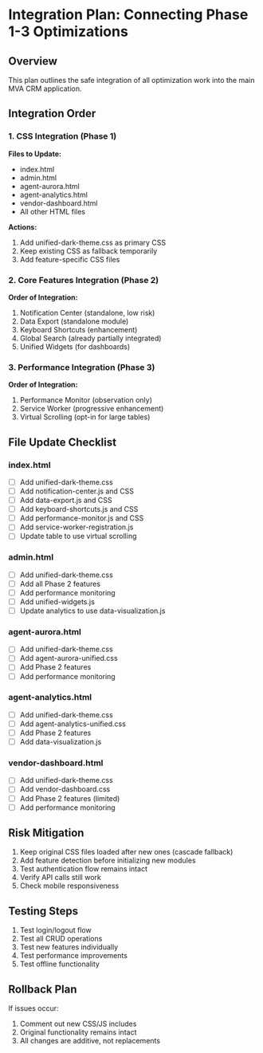 # Integration Plan: Connecting Phase 1-3 Optimizations

## Overview
This plan outlines the safe integration of all optimization work into the main MVA CRM application.

## Integration Order

### 1. CSS Integration (Phase 1)
**Files to Update:**
- index.html
- admin.html
- agent-aurora.html
- agent-analytics.html
- vendor-dashboard.html
- All other HTML files

**Actions:**
1. Add unified-dark-theme.css as primary CSS
2. Keep existing CSS as fallback temporarily
3. Add feature-specific CSS files

### 2. Core Features Integration (Phase 2)
**Order of Integration:**
1. Notification Center (standalone, low risk)
2. Data Export (standalone module)
3. Keyboard Shortcuts (enhancement)
4. Global Search (already partially integrated)
5. Unified Widgets (for dashboards)

### 3. Performance Integration (Phase 3)
**Order of Integration:**
1. Performance Monitor (observation only)
2. Service Worker (progressive enhancement)
3. Virtual Scrolling (opt-in for large tables)

## File Update Checklist

### index.html
- [ ] Add unified-dark-theme.css
- [ ] Add notification-center.js and CSS
- [ ] Add data-export.js and CSS
- [ ] Add keyboard-shortcuts.js and CSS
- [ ] Add performance-monitor.js and CSS
- [ ] Add service-worker-registration.js
- [ ] Update table to use virtual scrolling

### admin.html
- [ ] Add unified-dark-theme.css
- [ ] Add all Phase 2 features
- [ ] Add performance monitoring
- [ ] Add unified-widgets.js
- [ ] Update analytics to use data-visualization.js

### agent-aurora.html
- [ ] Add unified-dark-theme.css
- [ ] Add agent-aurora-unified.css
- [ ] Add Phase 2 features
- [ ] Add performance monitoring

### agent-analytics.html
- [ ] Add unified-dark-theme.css
- [ ] Add agent-analytics-unified.css
- [ ] Add Phase 2 features
- [ ] Add data-visualization.js

### vendor-dashboard.html
- [ ] Add unified-dark-theme.css
- [ ] Add vendor-dashboard.css
- [ ] Add Phase 2 features (limited)
- [ ] Add performance monitoring

## Risk Mitigation
1. Keep original CSS files loaded after new ones (cascade fallback)
2. Add feature detection before initializing new modules
3. Test authentication flow remains intact
4. Verify API calls still work
5. Check mobile responsiveness

## Testing Steps
1. Test login/logout flow
2. Test all CRUD operations
3. Test new features individually
4. Test performance improvements
5. Test offline functionality

## Rollback Plan
If issues occur:
1. Comment out new CSS/JS includes
2. Original functionality remains intact
3. All changes are additive, not replacements 